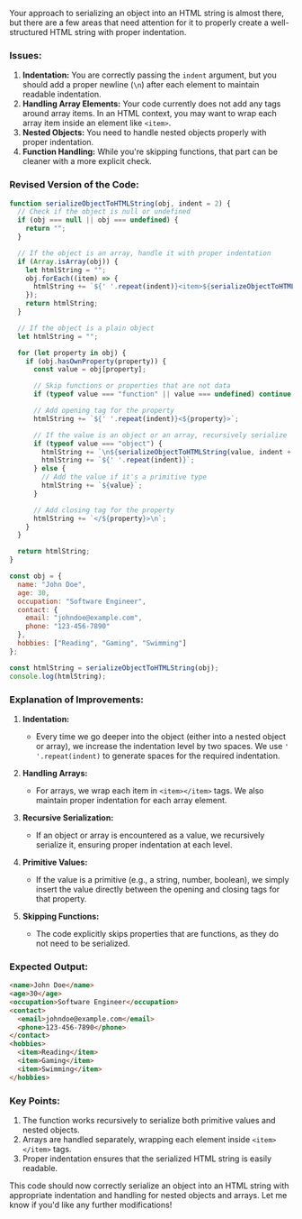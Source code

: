 Your approach to serializing an object into an HTML string is almost there, but there are a few areas that need attention for it to properly create a well-structured HTML string with proper indentation.

### Issues:
1. **Indentation:** You are correctly passing the `indent` argument, but you should add a proper newline (`\n`) after each element to maintain readable indentation.
2. **Handling Array Elements:** Your code currently does not add any tags around array items. In an HTML context, you may want to wrap each array item inside an element like `<item>`.
3. **Nested Objects:** You need to handle nested objects properly with proper indentation.
4. **Function Handling:** While you're skipping functions, that part can be cleaner with a more explicit check.

### Revised Version of the Code:

```javascript
function serializeObjectToHTMLString(obj, indent = 2) {
  // Check if the object is null or undefined
  if (obj === null || obj === undefined) {
    return "";
  }

  // If the object is an array, handle it with proper indentation
  if (Array.isArray(obj)) {
    let htmlString = "";
    obj.forEach((item) => {
      htmlString += `${' '.repeat(indent)}<item>${serializeObjectToHTMLString(item, indent + 2)}</item>\n`;
    });
    return htmlString;
  }

  // If the object is a plain object
  let htmlString = "";

  for (let property in obj) {
    if (obj.hasOwnProperty(property)) {
      const value = obj[property];

      // Skip functions or properties that are not data
      if (typeof value === "function" || value === undefined) continue;

      // Add opening tag for the property
      htmlString += `${' '.repeat(indent)}<${property}>`;

      // If the value is an object or an array, recursively serialize
      if (typeof value === "object") {
        htmlString += `\n${serializeObjectToHTMLString(value, indent + 2)}\n`;
        htmlString += `${' '.repeat(indent)}`;
      } else {
        // Add the value if it's a primitive type
        htmlString += `${value}`;
      }

      // Add closing tag for the property
      htmlString += `</${property}>\n`;
    }
  }

  return htmlString;
}

const obj = {
  name: "John Doe",
  age: 30,
  occupation: "Software Engineer",
  contact: {
    email: "johndoe@example.com",
    phone: "123-456-7890"
  },
  hobbies: ["Reading", "Gaming", "Swimming"]
};

const htmlString = serializeObjectToHTMLString(obj);
console.log(htmlString);
```

### **Explanation of Improvements:**

1. **Indentation:**  
   - Every time we go deeper into the object (either into a nested object or array), we increase the indentation level by two spaces. We use `' '.repeat(indent)` to generate spaces for the required indentation.

2. **Handling Arrays:**  
   - For arrays, we wrap each item in `<item></item>` tags. We also maintain proper indentation for each array element.

3. **Recursive Serialization:**  
   - If an object or array is encountered as a value, we recursively serialize it, ensuring proper indentation at each level.

4. **Primitive Values:**  
   - If the value is a primitive (e.g., a string, number, boolean), we simply insert the value directly between the opening and closing tags for that property.

5. **Skipping Functions:**  
   - The code explicitly skips properties that are functions, as they do not need to be serialized.

### **Expected Output:**

```html
<name>John Doe</name>
<age>30</age>
<occupation>Software Engineer</occupation>
<contact>
  <email>johndoe@example.com</email>
  <phone>123-456-7890</phone>
</contact>
<hobbies>
  <item>Reading</item>
  <item>Gaming</item>
  <item>Swimming</item>
</hobbies>
```

### **Key Points:**

1. The function works recursively to serialize both primitive values and nested objects.
2. Arrays are handled separately, wrapping each element inside `<item></item>` tags.
3. Proper indentation ensures that the serialized HTML string is easily readable.

This code should now correctly serialize an object into an HTML string with appropriate indentation and handling for nested objects and arrays. Let me know if you'd like any further modifications!